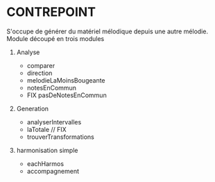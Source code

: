 CONTREPOINT
===========

S'occupe de générer du matériel mélodique depuis une autre mélodie.
Module découpé en trois modules

1. Analyse
	* comparer
	* direction
	* melodieLaMoinsBougeante
	* notesEnCommun
	* FIX pasDeNotesEnCommun

1. Generation
	* analyserIntervalles
	* laTotale // FIX
	* trouverTransformations

1. harmonisation simple
	* eachHarmos
	* accompagnement
